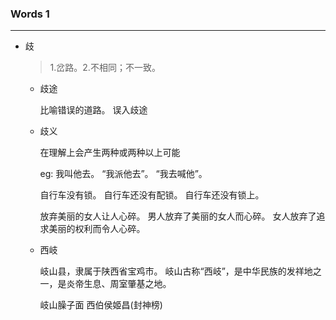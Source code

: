 ### Words 1

<hr>

- 歧
    > 1.岔路。2.不相同；不一致。

    - 歧途

        比喻错误的道路。
        误入歧途

    - 歧义

        在理解上会产生两种或两种以上可能

        eg:
        我叫他去。
        “我派他去”。
        “我去喊他”。

        自行车没有锁。
        自行车还没有配锁。
        自行车还没有锁上。

        放弃美丽的女人让人心碎。
        男人放弃了美丽的女人而心碎。
        女人放弃了追求美丽的权利而令人心碎。

    - 西岐

        岐山县，隶属于陕西省宝鸡市。
        岐山古称“西岐”，是中华民族的发祥地之一，是炎帝生息、周室肇基之地。

        岐山臊子面
        西伯侯姬昌(封神榜)



